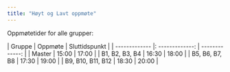 ```yaml
---
title: "Høyt og Lavt oppmøte"
---
```


Oppmøtetider for alle grupper:

| Gruppe                    | Oppmøte   | Sluttidspunkt  |
| -------------                  |: -------------: | -------------:        |
| Master                      | 15:00         | 17:00               |
| B1, B2, B3, B4          | 16:30         | 18:00               |
| B5, B6, B7, B8          | 17:30         | 19:00               |
| B9, B10, B11, B12    | 18:30        | 20:00                |